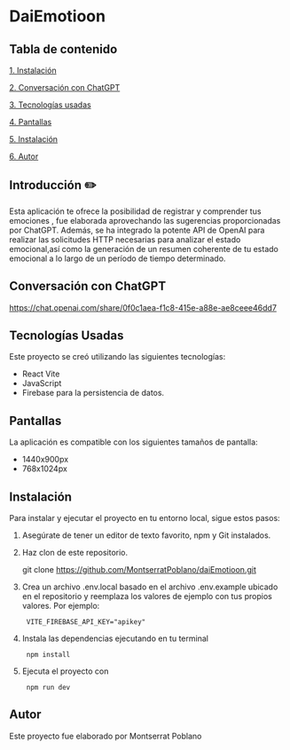 # DaiEmotioon

## Tabla de contenido


[1. Instalación](#instalación)

[2. Conversación con ChatGPT](#Conversación-con-ChatGPT)

[3. Tecnologías usadas](#Tecnologías-usadas)

[4. Pantallas](#pantallas)

[5. Instalación](#instalación)

[6. Autor](#autor)

## Introducción  :pencil2:

 Esta aplicación te ofrece la posibilidad de registrar y comprender tus emociones , fue elaborada aprovechando las sugerencias proporcionadas por ChatGPT. Además, se ha integrado la potente API de OpenAI para realizar las solicitudes HTTP necesarias para analizar el estado emocional,así como la generación de un resumen coherente de tu estado emocional a lo largo de un período de tiempo determinado.

## Conversación con ChatGPT

https://chat.openai.com/share/0f0c1aea-f1c8-415e-a88e-ae8ceee46dd7

## Tecnologías Usadas 

Este proyecto se creó utilizando las siguientes tecnologías:

- React Vite
- JavaScript
- Firebase para la persistencia de datos.

## Pantallas 

La aplicación es compatible con los siguientes tamaños de pantalla:

- 1440x900px
- 768x1024px



## Instalación 

Para instalar y ejecutar el proyecto en tu entorno local, sigue estos pasos:

1. Asegúrate de tener un editor de texto favorito, npm y Git instalados.

2. Haz clon de este repositorio.

   git clone https://github.com/MontserratPoblano/daiEmotioon.git

4. Crea un archivo .env.local basado en el archivo .env.example ubicado en el repositorio y reemplaza los valores de ejemplo con tus propios valores. Por ejemplo: 

        VITE_FIREBASE_API_KEY="apikey"

5. Instala las dependencias ejecutando en tu terminal 

        npm install 

6. Ejecuta el proyecto con 

        npm run dev


## Autor
Este proyecto fue elaborado por Montserrat Poblano
